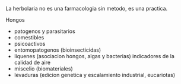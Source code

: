 La herbolaria no es una farmacologia sin metodo, es una practica.

Hongos
- patogenos y parasitarios
- comestibles
- psicoactivos
- entomopatogenos (bioinsecticidas)
- liquenes (asociacion hongos, algas y bacterias)
    indicadores de la calidad de aire
- miscelio (biomateriales)
- levaduras (edicion genetica y escalamiento industrial, eucariotas)
